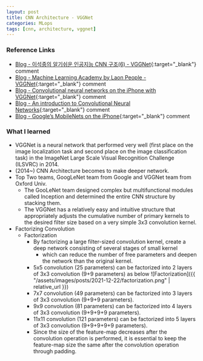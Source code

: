 ```yaml
---
layout: post
title: CNN Architecture - VGGNet
categories: MLops
tags: [cnn, architecture, vggnet]
---
```


### Reference Links

- [Blog - 이석중의 알기쉬운 인공지능 CNN 구조(6) - VGGNet](<https://blog.naver.com/laonple/222535388504>){:target="_blank"} comment
- [Blog - Machine Learning Academy by Laon People - VGGNet](<https://blog.naver.com/PostView.naver?blogId=laonple&logNo=220738560542&categoryNo=22&parentCategoryNo=0&viewDate=&currentPage=5&postListTopCurrentPage=1&from=postList&userTopListOpen=true&userTopListCount=10&userTopListManageOpen=false&userTopListCurrentPage=5>){:target="_blank"} comment
- [Blog - Convolutional neural networks on the iPhone with VGGNet](<https://machinethink.net/blog/convolutional-neural-networks-on-the-iphone-with-vggnet/>){:target="_blank"} comment
- [Blog - An introduction to Convolutional Neural Networks](<https://towardsdatascience.com/an-introduction-to-convolutional-neural-networks-eb0b60b58fd7>){:target="_blank"} comment
- [Blog - Google’s MobileNets on the iPhone](<https://machinethink.net/blog/googles-mobile-net-architecture-on-iphone/>){:target="_blank"} comment


### What I learned

- VGGNet is a neural network that performed very well (first place on the image localization task and second place on the image classification task) in the ImageNet Large Scale Visual Recognition Challenge (ILSVRC) in 2014.
- (2014~) CNN Architecture becomes to make deeper network.
- Top Two teams, GoogLeNet team from Google and VGGNet team from Oxford Univ.
  - The GooLeNet team designed complex but multifunctional modules called Inception and determined the entire CNN structure by stacking them.
  - The VGGNet has a relatively easy and intuitive structure that appropriately adjusts the cumulative number of primary kernels to the desired filter size based on a very simple 3x3 convolution kernel.
- Factorizing Convolution
  - Factorization
    - By factorizing a large filter-sized convolution kernel, create a deep network consisting of several stages of small kernel
      - which can reduce the number of free parameters and deepen the network than the original kernel.
    - 5x5 convolution (25 parameters) can be factorized into 2 layers of 3x3 convolution (9+9 parameters) as below
      ![Factorization]({{ "/assets/images/posts/2021-12-22/factorization.png" | relative_url }})
    - 7x7 convolution (49 parameters) can be factorized into 3 layers of 3x3 convolution (9+9+9 parameters).
    - 9x9 convolution (81 parameters) can be factorized into 4 layers of 3x3 convolution (9+9+9+9 parameters).
    - 11x11 convolution (121 parameters) can be factorized into 5 layers of 3x3 convolution (9+9+9+9+9 parameters).
    - Since the size of the feature-map decreases after the convolution operation is performed, it is essential to keep the feature-map size the same after the convolution operation through padding.
